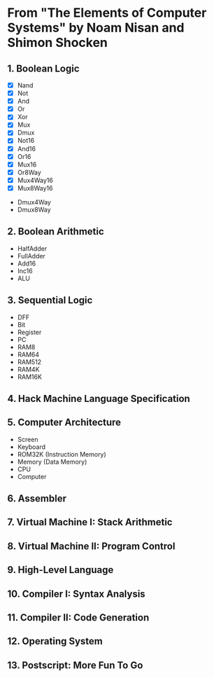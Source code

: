 # From "The Elements of Computer Systems" by Noam Nisan and Shimon Shocken

## 1. Boolean Logic

- [x] Nand
- [x] Not
- [x] And
- [x] Or
- [x] Xor
- [x] Mux
- [x] Dmux
- [x] Not16
- [x] And16
- [x] Or16
- [x] Mux16
- [x] Or8Way
- [x] Mux4Way16
- [x] Mux8Way16
- Dmux4Way
- Dmux8Way

## 2. Boolean Arithmetic

- HalfAdder
- FullAdder
- Add16
- Inc16
- ALU

## 3. Sequential Logic

- DFF
- Bit
- Register
- PC
- RAM8
- RAM64
- RAM512
- RAM4K
- RAM16K

## 4. Hack Machine Language Specification

## 5. Computer Architecture

- Screen
- Keyboard
- ROM32K (Instruction Memory)
- Memory (Data Memory)
- CPU
- Computer

## 6. Assembler

## 7. Virtual Machine I: Stack Arithmetic

## 8. Virtual Machine II: Program Control

## 9. High-Level Language

## 10. Compiler I: Syntax Analysis

## 11. Compiler II: Code Generation

## 12. Operating System

## 13. Postscript: More Fun To Go
